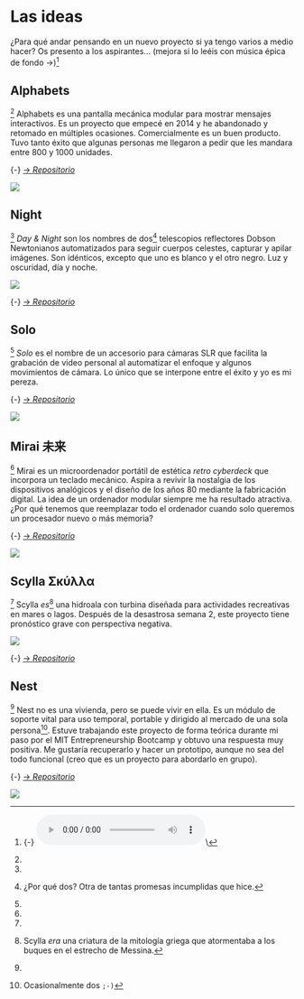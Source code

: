# Las ideas
¿Para qué andar pensando en un nuevo proyecto si ya tengo varios a medio hacer? Os presento a los aspirantes... (mejora si lo leéis con música épica de fondo →)[^100]

[^100]:
    {-} <audio controls>
    <source src="../../files/final/defend.m4a" type="audio/mp4">
    Your browser does not support the audio element.
    </audio>\

## Alphabets 
[^101] Alphabets es una pantalla mecánica modular para mostrar mensajes interactivos. Es un proyecto que empecé en 2014 y he abandonado y retomado en múltiples ocasiones. Comercialmente es un buen producto. Tuvo tanto éxito que algunas personas me llegaron a pedir que les mandara entre 800 y 1000 unidades.

[^101]:
  {-} [→ *Repositorio*](https://github.com/TheBeachLab/alphabets)

![](../../img/final/alphabets.webp)

## Night
[comment1]: <> (Nota para el traductor: 'Night' es un nombre propio, no debe traducirse)
[^102]  *Day & Night* son los nombres de dos[^103] telescopios reflectores Dobson Newtonianos automatizados para seguir cuerpos celestes, capturar y apilar imágenes. Son idénticos, excepto que uno es blanco y el otro negro. Luz y oscuridad, día y noche. 

![](../../img/final/daynight.webp)

[^102]:
  {-} [→ *Repositorio*](https://github.com/TheBeachLab/day-and-night)
[^103]: 
    ¿Por qué dos? Otra de tantas promesas incumplidas que hice.

## Solo
[comment2]: <> (Nota para el traductor: 'Solo' es un nombre propio, no debe traducirse)
[^104] *Solo* es el nombre de un accesorio para cámaras SLR que facilita la grabación de video personal al automatizar el enfoque y algunos movimientos de cámara. Lo único que se interpone entre el éxito y yo es mi pereza.

[^104]:
  {-} [→ *Repositorio*](https://github.com/TheBeachLab/solo)

![](../../img/final/solo.webp)


## Mirai 未来
[^105] Mirai es un microordenador portátil de estética *retro cyberdeck* que incorpora un teclado mecánico. Aspira a revivir la nostalgia de los dispositivos analógicos y el diseño de los años 80 mediante la fabricación digital. La idea de un ordenador modular siempre me ha resultado atractiva. ¿Por qué tenemos que reemplazar todo el ordenador cuando solo queremos un procesador nuevo o más memoria?

[^105]:
  {-} [→ *Repositorio*](https://github.com/TheBeachLab/mirai)

![](../../img/final/mirai.webp)

## Scylla Σκύλλα
 [^106] Scylla *es*[^107] una hidroala con turbina diseñada para actividades recreativas en mares o lagos. Después de la desastrosa semana 2, este proyecto tiene pronóstico grave con perspectiva negativa.

 ![](../../img/final/scylla.webp)

[^106]:
  {-} [→ *Repositorio*](https://github.com/TheBeachLab/scylla)
[^107]: Scylla *era* una criatura de la mitología griega que atormentaba a los buques en el estrecho de Messina.

## Nest 
 [^108] Nest no es una vivienda, pero se puede vivir en ella. Es un módulo de soporte vital para uso temporal, portable y dirigido al mercado de una sola persona[^109]. Estuve trabajando este proyecto de forma teórica durante mi paso por el MIT Entrepreneurship Bootcamp y obtuvo una respuesta muy positiva. Me gustaría recuperarlo y hacer un prototipo, aunque no sea del todo funcional (creo que es un proyecto para abordarlo en grupo).

[^108]:
  {-} [→ *Repositorio*](https://github.com/TheBeachLab/nest)

[^109]:
    Ocasionalmente dos `;-)`

![](../../img/final/nest.webp)


